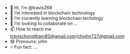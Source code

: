 - 👋 Hi, I’m @travis268
- 👀 I’m interested in blockchain technology
- 🌱 I’m currently learning blockchain techology
- 💞️ I’m looking to collaborate on ...
- 📫 How to reach me travischongtham80@gmail.com/chjohn727@gmail.com
- 😄 Pronouns: john
- ⚡ Fun fact: ...

<!---
travis268/travis268 is a ✨ special ✨ repository because its `README.md` (this file) appears on your GitHub profile.
You can click the Preview link to take a look at your changes.
--->
